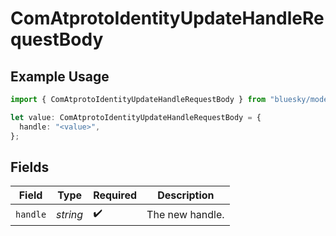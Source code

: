 # ComAtprotoIdentityUpdateHandleRequestBody

## Example Usage

```typescript
import { ComAtprotoIdentityUpdateHandleRequestBody } from "bluesky/models/operations";

let value: ComAtprotoIdentityUpdateHandleRequestBody = {
  handle: "<value>",
};
```

## Fields

| Field              | Type               | Required           | Description        |
| ------------------ | ------------------ | ------------------ | ------------------ |
| `handle`           | *string*           | :heavy_check_mark: | The new handle.    |